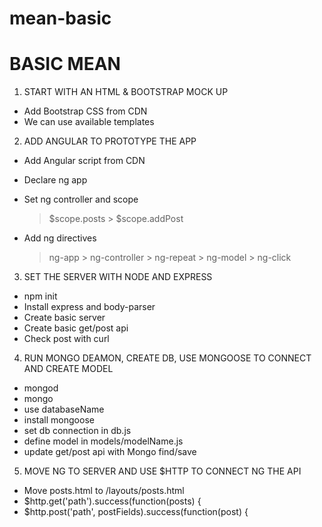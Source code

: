 # mean-basic


BASIC MEAN
==========

1. START WITH AN HTML & BOOTSTRAP MOCK UP
* Add Bootstrap CSS from CDN
* We can use available templates


2. ADD ANGULAR TO PROTOTYPE THE APP
* Add Angular script from CDN
* Declare ng app
* Set ng controller and scope
     > $scope.posts
		 > $scope.addPost

* Add ng directives
     > ng-app
		 > ng-controller
		 > ng-repeat
		 > ng-model
		 > ng-click


3. SET THE SERVER WITH NODE AND EXPRESS
* npm init
* Install express and body-parser
* Create basic server
* Create basic get/post api
* Check post with curl


4. RUN MONGO DEAMON, CREATE DB, USE MONGOOSE TO CONNECT AND CREATE MODEL
* mongod
* mongo
* use databaseName
* install mongoose
* set db connection in db.js
* define model in models/modelName.js
* update get/post api with Mongo find/save


5. MOVE NG TO SERVER AND USE $HTTP TO CONNECT NG THE API
* Move posts.html to /layouts/posts.html
* $http.get('path').success(function(posts) {
* $http.post('path', postFields).success(function(post) {






